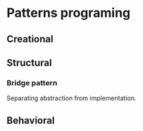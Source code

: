 # Patterns programing

## Creational

## Structural
### Bridge pattern
Separating abstraction from implementation.

## Behavioral
